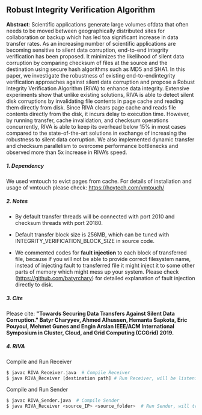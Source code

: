  ## Robust  Integrity  Verification  Algorithm
 
**Abstract**: Scientific applications   generate   large   volumes   ofdata   that   often   needs   to   be   moved   between   geographically distributed  sites  for  collaboration  or  backup  which  has  led  toa  significant  increase  in  data  transfer  rates.  As  an  increasing number   of   scientific   applications   are   becoming   sensitive to silent data corruption, end-to-end integrity verification has been proposed.  It  minimizes  the  likelihood  of  silent  data  corruption by comparing checksum of files at the source and the destination using   secure   hash   algorithms   such   as   MD5   and   SHA1.   In this  paper,  we  investigate  the  robustness  of  existing  end-to-endintegrity  verification  approaches  against  silent  data  corruption and  propose  a  Robust  Integrity  Verification  Algorithm  (RIVA) to enhance data integrity. Extensive experiments show that unlike existing  solutions,  RIVA  is  able  to  detect  silent  disk  corruptions by  invalidating  file  contents  in  page  cache  and  reading  them directly  from  disk.  Since  RIVA  clears  page  cache  and  reads  file contents directly from the disk, it incurs delay to execution time. However, by running transfer, cache invalidation, and checksum operations concurrently, RIVA is able to keep its overhead below 15%  in  most  cases  compared  to  the  state-of-the-art  solutions  in exchange  of  increasing  the  robustness  to  silent  data  corruption. We also implemented dynamic transfer and checksum parallelism to  overcome  performance  bottlenecks  and  observed  more  than 5x  increase  in  RIVA’s  speed.
 
 <!-- Source code of algorithms implemented in the [paper](https://arxiv.org/abs/1811.01161)-->
 
  ##### 1. Dependency
  
  We used vmtouch to evict pages from cache. For details of installation and usage of vmtouch please check: https://hoytech.com/vmtouch/
  
  
  ##### 2. Notes
  
  - By default transfer threads will be connected with port 2010 and checksum threads with port 20180.
  
  - Default transfer block size is 256MB, which can be tuned with INTEGRITY_VERIFICATION_BLOCK_SIZE in source code.
  
  - We commented codes for **fault injection** to each block of transferred file, because if you will not be able to provide correct filesystem name, instead of injecting fault to transferred file it might inject it to some other parts of memory which might mess up your system. Please check (https://github.com/batyrchary) for detailed explanation of fault injection directly to disk.


 
 ##### 3. Cite
 Please cite: **"Towards Securing Data Transfers Against Silent Data Corruption." Batyr Charyyev, Ahmed Alhussen, Hemanta Sapkota, Eric Pouyoul, Mehmet Gunes and Engin Arslan IEEE/ACM International Symposium in Cluster, Cloud, and Grid Computing (CCGrid) 2019.**
 
 
 ##### 4. RIVA
 Compile and Run Receiver
 ```sh
$ javac RIVA_Receiver.java  # Compile Receiver
$ java RIVA_Receiver [destination path] # Run Receiver, will be listening on port 2010 
```
Compile and Run Sender
 ```sh
$ javac RIVA_Sender.java  # Compile Sender
$ java RIVA_Receiver <source_IP> <source_folder>  # Run Sender, will try connecting to port 2010 
```

